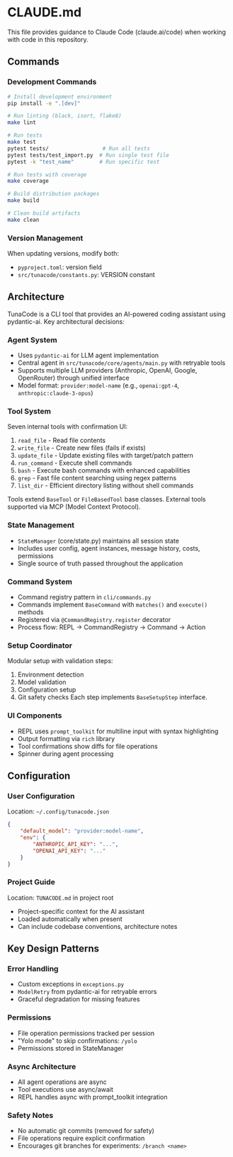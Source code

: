 # CLAUDE.md

This file provides guidance to Claude Code (claude.ai/code) when working with code in this repository.

## Commands

### Development Commands
```bash
# Install development environment
pip install -e ".[dev]"

# Run linting (black, isort, flake8)
make lint

# Run tests
make test
pytest tests/                 # Run all tests
pytest tests/test_import.py  # Run single test file
pytest -k "test_name"        # Run specific test

# Run tests with coverage
make coverage

# Build distribution packages
make build

# Clean build artifacts
make clean
```

### Version Management
When updating versions, modify both:
- `pyproject.toml`: version field
- `src/tunacode/constants.py`: VERSION constant

## Architecture

TunaCode is a CLI tool that provides an AI-powered coding assistant using pydantic-ai. Key architectural decisions:

### Agent System
- Uses `pydantic-ai` for LLM agent implementation
- Central agent in `src/tunacode/core/agents/main.py` with retryable tools
- Supports multiple LLM providers (Anthropic, OpenAI, Google, OpenRouter) through unified interface
- Model format: `provider:model-name` (e.g., `openai:gpt-4`, `anthropic:claude-3-opus`)

### Tool System
Seven internal tools with confirmation UI:
1. `read_file` - Read file contents
2. `write_file` - Create new files (fails if exists)
3. `update_file` - Update existing files with target/patch pattern
4. `run_command` - Execute shell commands
5. `bash` - Execute bash commands with enhanced capabilities
6. `grep` - Fast file content searching using regex patterns
7. `list_dir` - Efficient directory listing without shell commands

Tools extend `BaseTool` or `FileBasedTool` base classes. External tools supported via MCP (Model Context Protocol).

### State Management
- `StateManager` (core/state.py) maintains all session state
- Includes user config, agent instances, message history, costs, permissions
- Single source of truth passed throughout the application

### Command System
- Command registry pattern in `cli/commands.py`
- Commands implement `BaseCommand` with `matches()` and `execute()` methods
- Registered via `@CommandRegistry.register` decorator
- Process flow: REPL → CommandRegistry → Command → Action

### Setup Coordinator
Modular setup with validation steps:
1. Environment detection
2. Model validation
3. Configuration setup
4. Git safety checks
Each step implements `BaseSetupStep` interface.

### UI Components
- REPL uses `prompt_toolkit` for multiline input with syntax highlighting
- Output formatting via `rich` library
- Tool confirmations show diffs for file operations
- Spinner during agent processing

## Configuration

### User Configuration
Location: `~/.config/tunacode.json`
```json
{
    "default_model": "provider:model-name",
    "env": {
        "ANTHROPIC_API_KEY": "...",
        "OPENAI_API_KEY": "..."
    }
}
```

### Project Guide
Location: `TUNACODE.md` in project root
- Project-specific context for the AI assistant
- Loaded automatically when present
- Can include codebase conventions, architecture notes

## Key Design Patterns

### Error Handling
- Custom exceptions in `exceptions.py`
- `ModelRetry` from pydantic-ai for retryable errors
- Graceful degradation for missing features

### Permissions
- File operation permissions tracked per session
- "Yolo mode" to skip confirmations: `/yolo`
- Permissions stored in StateManager

### Async Architecture
- All agent operations are async
- Tool executions use async/await
- REPL handles async with prompt_toolkit integration

### Safety Notes
- No automatic git commits (removed for safety)
- File operations require explicit confirmation
- Encourages git branches for experiments: `/branch <name>`